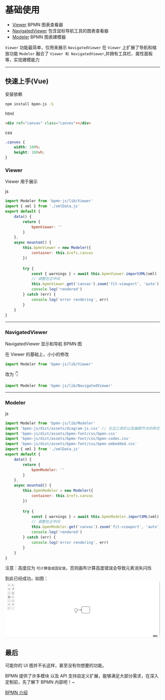 # 基础使用

- [Viewer](https://github.com/bpmn-io/bpmn-js/blob/master/lib/Viewer.js) BPMN 图表查看器
- [NavigatedViewer](https://github.com/bpmn-io/bpmn-js/blob/master/lib/NavigatedViewer.js) 包含鼠标导航工具的图表查看器
- [Modeler](https://github.com/bpmn-io/bpmn-js/blob/master/lib/Modeler.js) BPMN 图表建模器

`Viewer` 功能最简单，仅用来展示
`NavigatedViewer` 在 `Viewer` 上扩展了导航和缩放功能
`Modeler` 融合了 `Viewer 和 NavigatedViewer`,并拥有工具栏、属性面板等，实现建模能力

---

## 快速上手(Vue)

安装依赖

```bash
npm install bpmn-js -S
```

html

```html
<div ref="canvas" class="canves"></div>
```

css

```css
.canves {
	width: 100%;
	height: 100vh;
}
```

### Viewer

Viewer 用于展示

js

```js
import Modeler from 'bpmn-js/lib/Viewer'
import { xml } from './xmlData.js'
export default {
	data() {
		return {
			bpmnViewer: ''
		}
	},
	async mounted() {
		this.bpmnViewer = new Modeler({
			container: this.$refs.canvas
		})

		try {
			const { warnings } = await this.bpmnViewer.importXML(xml)
			// 调整在正中间
			this.bpmnViewer.get('canvas').zoom('fit-viewport', 'auto')
			console.log('rendered')
		} catch (err) {
			console.log('error rendering', err)
		}
	}
}
```

---

### NavigatedViewer

NavigatedViewer 显示和导航 BPMN 图

在 Viewer 的基础上，小小的修改

```js
import Modeler from 'bpmn-js/lib/Viewer'
```

改为 👇

```js
import Modeler from 'bpmn-js/lib/NavigatedViewer'
```

---

### Modeler

js

```js
import Modeler from 'bpmn-js/lib/Modeler'
import 'bpmn-js/dist/assets/diagram-js.css' // 左边工具栏以及编辑节点的样式
import 'bpmn-js/dist/assets/bpmn-font/css/bpmn.css'
import 'bpmn-js/dist/assets/bpmn-font/css/bpmn-codes.css'
import 'bpmn-js/dist/assets/bpmn-font/css/bpmn-embedded.css'
import { xml } from './xmlData.js'
export default {
	data() {
		return {
			bpmnModeler: ''
		}
	},
	async mounted() {
		this.bpmnModeler = new Modeler({
			container: this.$refs.canvas
		})

		try {
			const { warnings } = await this.bpmnModeler.importXML(xml)
			// 调整在正中间
			this.bpmnModeler.get('canvas').zoom('fit-viewport', 'auto')
			console.log('rendered')
		} catch (err) {
			console.log('error rendering', err)
		}
	}
}
```

注意：高度应为 `可计算值或固定值`，否则画布计算高度错误会导致元素消失闪烁

到此已经成功，如图：
![init_bpmn](./img/init_bpmn.png)

## 最后

可能你的 UI 图并不长这样，甚至没有你想要的功能。

BPMN 提供了许多模块 以及 API 支持自定义扩展，能够满足大部分需求，在深入定制前，先了解下 BPMN 内部吧！~

[BPMN 介绍](./quickIntroduction.md)

